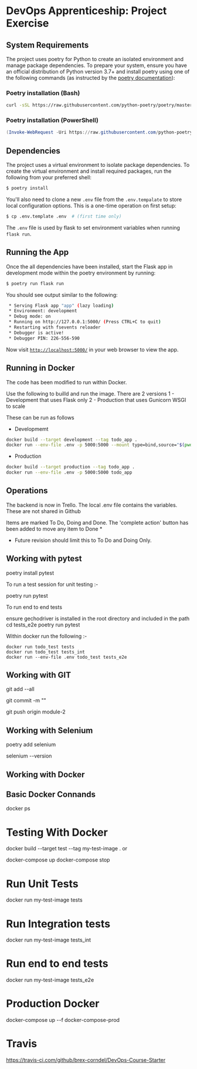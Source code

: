 # DevOps Apprenticeship: Project Exercise

## System Requirements

The project uses poetry for Python to create an isolated environment and manage package dependencies. To prepare your system, ensure you have an official distribution of Python version 3.7+ and install poetry using one of the following commands (as instructed by the [poetry documentation](https://python-poetry.org/docs/#system-requirements)):

### Poetry installation (Bash)

```bash
curl -sSL https://raw.githubusercontent.com/python-poetry/poetry/master/get-poetry.py | python
```

### Poetry installation (PowerShell)

```powershell
(Invoke-WebRequest -Uri https://raw.githubusercontent.com/python-poetry/poetry/master/get-poetry.py -UseBasicParsing).Content | python
```

## Dependencies

The project uses a virtual environment to isolate package dependencies. To create the virtual environment and install required packages, run the following from your preferred shell:

```bash
$ poetry install
```

You'll also need to clone a new `.env` file from the `.env.tempalate` to store local configuration options. This is a one-time operation on first setup:

```bash
$ cp .env.template .env  # (first time only)
```

The `.env` file is used by flask to set environment variables when running `flask run`. 

## Running the App

Once the all dependencies have been installed, start the Flask app in development mode within the poetry environment by running:
```bash
$ poetry run flask run
```

You should see output similar to the following:
```bash
 * Serving Flask app "app" (lazy loading)
 * Environment: development
 * Debug mode: on
 * Running on http://127.0.0.1:5000/ (Press CTRL+C to quit)
 * Restarting with fsevents reloader
 * Debugger is active!
 * Debugger PIN: 226-556-590
```
Now visit [`http://localhost:5000/`](http://localhost:5000/) in your web browser to view the app.


## Running in Docker

The code has been modified to run within Docker.

Use the following to builld and run the image. There are 2 versions
1 - Development that uses Flask only 
2 - Production that uses Gunicorn WSGI to scale

These can be run as follows

* Developmemt
```bash
docker build --target development --tag todo_app .
docker run --env-file .env -p 5000:5000 --mount type=bind,source="$(pwd)"/todo_app,target=/app/todo_app todo_app
```

* Production
```bash
docker build --target production --tag todo_app .
docker run --env-file .env -p 5000:5000 todo_app
```
## Operations

The backend is now in Trello. The local .env file contains the variables. These are not shared in Github

Items are marked To Do, Doing and Done. The 'complete action' button has been added to move any item to Done *


* Future revision should limit this to To Do and Doing Only.

## Working with pytest

poetry install pytest

To run a test session for unit testing :-

poetry run pytest

To run end to end tests 

ensure gechodriver is installed in the root directory and included in the path
cd tests_e2e
poetry run pytest

Within docker run the following :-

    docker run todo_test tests
    docker run todo_test tests_int
    docker run --env-file .env todo_test tests_e2e

## Working with GIT

git add --all

git commit -m "<add change details>"
  
git push origin module-2

## Working with Selenium

poetry add selenium

selenium --version

## Working with Docker

## Basic Docker Connands

docker ps

# Testing With Docker
docker build --target test --tag my-test-image .
or 

docker-compose up
docker-compose stop

# Run Unit Tests
docker run my-test-image tests
# Run Integration tests
docker run my-test-image tests_int
# Run end to end tests
docker run my-test-image tests_e2e

# Production Docker

docker-compose up --f docker-compose-prod

# Travis

https://travis-ci.com/github/brex-corndel/DevOps-Course-Starter

  
  
